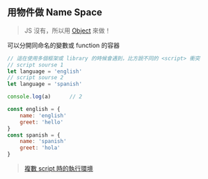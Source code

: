 ## 用物件做 Name Space
> JS 沒有，所以用 [Object](Object.md) 來做！

可以分開同命名的變數或 function 的容器
```js
// 這在使用多個框架或 library 的時候會遇到，比方說不同的 <script> 衝突
// script sourse 1
let language = 'english'
// script sourse 2
let language = 'spanish'

console.log(a)		// 2

const english = {
	name: 'english'
	greet: 'hello'
}
const spanish = {
	name: 'spanish'
	greet: 'hola'
}
```
>[複數 script 時的執行環境](複數%20script%20時的執行環境.md)